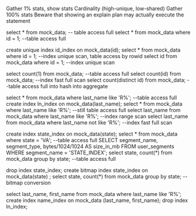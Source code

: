 Gather 1% stats, show stats
Cardinality (high-unique, low-shared)
Gather 100% stats
Beware that showing an explain plan may actually execute the statement

select * from mock_data; -- table access full
select * from mock_data where id = 1; --table access full

create unique index id_index on mock_data(id);
select * from mock_data where id = 1; --index unique scan, table access by rowid
select id from mock_data where id = 1; --index unique scan

select count(1) from mock_data; --table access full
select count(id) from mock_data; --index fast full scan
select count(distinct id) from mock_data; --table access full into hash into aggregate

select * from mock_data where last_name like 'R%'; --table access full
create index ln_index on mock_data(last_name);
select * from mock_data where last_name like 'R%'; --still table access full
select last_name from mock_data where last_name like 'R%'; --index range scan
select last_name from mock_data where last_name not like 'R%'; --index fast full scan

create index state_index on mock_data(state);
select * from mock_data where state = 'VA'; --table access full
SELECT segment_name, segment_type, bytes/1024/1024 AS size_in_mb FROM user_segments WHERE segment_name = 'STATE_INDEX';
select state, count(*) from mock_data group by state; --table access full

drop index state_index;
create bitmap index state_index on mock_data(state) ;
select state, count(*) from mock_data group by state; --bitmap conversion

select last_name, first_name from mock_data where last_name like 'R%';
create index name_index on mock_data (last_name, first_name);
drop index ln_index;
